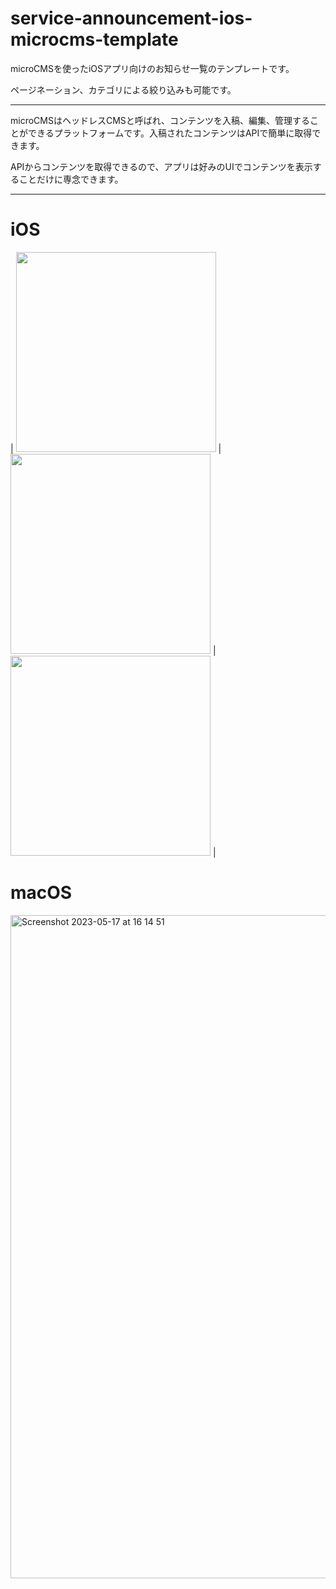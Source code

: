 # service-announcement-ios-microcms-template

microCMSを使ったiOSアプリ向けのお知らせ一覧のテンプレートです。

ページネーション、カテゴリによる絞り込みも可能です。

---
microCMSはヘッドレスCMSと呼ばれ、コンテンツを入稿、編集、管理することができるプラットフォームです。入稿されたコンテンツはAPIで簡単に取得できます。

APIからコンテンツを取得できるので、アプリは好みのUIでコンテンツを表示することだけに専念できます。

---

# iOS

| <img width=320 src="https://github.com/TomoyaOnishi/service-announcement-ios-microcms-template/assets/2742732/d6ef1cb5-f518-4868-a23c-5337f6d2683c" /> | <img width=320 src="https://github.com/TomoyaOnishi/service-announcement-ios-microcms-template/assets/2742732/ef865049-1dc8-4d4a-8a51-755540845f43" /> | <img width=320 src="https://github.com/TomoyaOnishi/service-announcement-ios-microcms-template/assets/2742732/905273b8-eca2-451b-a3eb-5b3d18ba39cd" /> |


# macOS

<img width="1061" alt="Screenshot 2023-05-17 at 16 14 51" src="https://github.com/TomoyaOnishi/service-announcement-ios-microcms-template/assets/2742732/f238d49a-481f-481c-be9d-3989ba8fd191">
